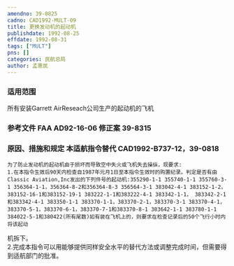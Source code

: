 ```yaml
---
amendno: 39-0825  
cadno: CAD1992-MULT-09  
title: 更换发动机的起动机  
publishdate: 1992-08-25  
effdate: 1992-08-31  
tags: ["MULT"]  
pns: []  
categories: 民航总局  
author: 孟惠民  
---
```

  
### 适用范围  
所有安装Garrett AirReseach公司生产的起动机的飞机  
  
<!--more-->  
### 参考文件    FAA AD92-16-06 修正案 39-8315  
  
### 原因、措施和规定 本适航指令替代 CAD1992-B737-12，39-0818  
    为了防止发动机的起动机由于损坏而导致空中失火或飞机失去操纵，现要求:  
    1.在本指令生效后90天内检查自1987年元月1日至本指令生效时的购置纪录。判定是否有由Classic Aviation,Inc发出的下列件号的起动机:355290-1-1 355740-1-1 355760-3-1 356364-1-1，356364-8-2和356364-8-3 356564-3-1 383042-4-1 383152-1-2，383152-16-1和383152-19-1 383222-1-1和383222-4-1 383342-1-1， 383342-2-1和383342-4-1 383350-1-1 383370-1-1，383370-2-1，383370-3-1 383370-4-1，383370-5-1，383370-6-1，383370-7-1和383370-8-1 383642-1-1 383780-1-1 384022-5-1和380422(所有尾数)如有装在飞机上的，则要求在检查记录后的50个飞行小时内将该起动  
      
机拆下。  
    2.完成本指令可以用能够提供同样安全水平的替代方法或调整完成时间，但需要得到适航部门的批准。  
